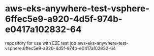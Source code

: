 # aws-eks-anywhere-test-vsphere-6ffec5e9-a920-4d5f-974b-e0417a102832-64
repository for use with E2E test job aws-eks-anywhere-test-vsphere:6ffec5e9-a920-4d5f-974b-e0417a102832-64
